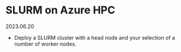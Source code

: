 # SLURM on Azure HPC 
2023.06.20
* Deploy a SLURM cluster with a head node and your selection of a number of worker nodes.
